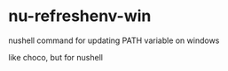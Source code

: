 # nu-refreshenv-win
nushell command for updating PATH variable on windows

like choco, but for nushell
